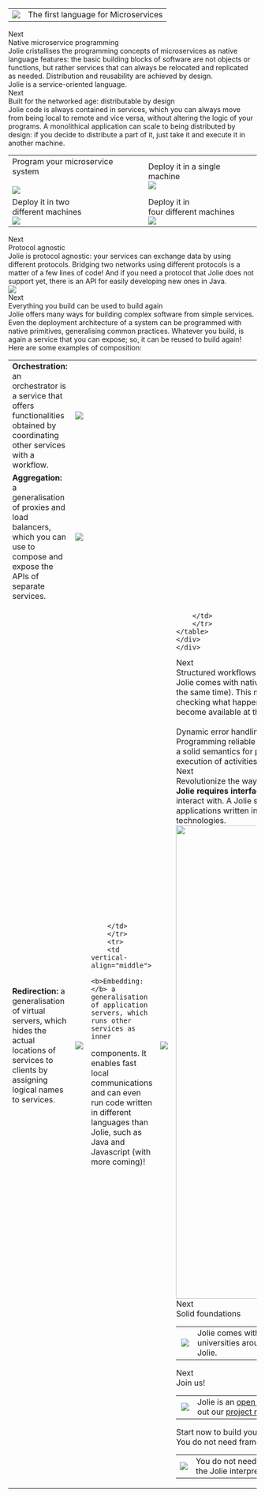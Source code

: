 <!--Themed-->

<div id="home_section_1" class="home_section_inside">
	<table align="center">
		<td><img src="imgs/microservice-logo.png"></td>
		<td><div id="site-title">The first language for Microservices</div></td>
	</table>
</div>

<div id="home_section_2" class="home_section home_section_even">
	<div class="scroll_home" onclick="scroll_home('home_section_3')">Next</div>
	<div class="home_section_inside">
	<div class="home_section_title">Native microservice programming</div>
	<div class="home_section_text">
	Jolie cristallises the programming concepts of microservices as native language features:
	the basic building blocks of software are not objects or functions, but rather
	services that can always be relocated and replicated as needed.
	Distribution and reusability are achieved by design.
	<div class='highlight'>Jolie is a service-oriented language.</div>
	</div>
	</div>
</div>

<div id="home_section_3" class="home_section home_section_odd">
	<div class="scroll_home" onclick="scroll_home('home_section_4')">Next</div>
	<div class="home_section_inside">
	<div class="home_section_title">Built for the networked age: distributable by design</div>
	<div class="home_section_text">
	Jolie code is always contained in services, which you can always move from being local to remote and vice 
versa, without altering the logic of your programs.
	A monolithical application can scale to being distributed by design:
	if you decide to distribute a part of it, just take it and execute it in another machine.<br/>
	<table>
	    <tr><td>Program your microservice system<br/><br/><img src='imgs/simplesystem.png'></td><td>Deploy it in 
a single machine<br/><img src='imgs/monolithicaldeployment.png'></td></tr>
	    <tr><td>Deploy it in two<br/>different machines<br/><img src='imgs/doubledeployment.png'></td><td>Deploy it 
in<br/>four different machines<br/><img src='imgs/fourdeployment.png'></td></tr>
	</table>
	</div>
	</div>
</div>

<div id="home_section_4" class="home_section home_section_even">
	<div class="scroll_home" onclick="scroll_home('home_section_5')">Next</div>
	<div class="home_section_inside">
	<div class="home_section_title">Protocol agnostic</div>
	<div class="home_section_text">
	Jolie is protocol agnostic: your services can exchange data by using different protocols.
	Bridging two networks using different protocols is a matter of a few lines of code!
	And if you need a protocol that Jolie does not support yet, there is an API for easily developing
	new ones in Java.
	<div class="home_section_image"><img src='imgs/protocolindependence.png'></div>
	</div>
	</div>
</div>


<div id="home_section_5" class="home_section home_section_odd">
	<div class="scroll_home" onclick="scroll_home('home_section_6')">Next</div>
	<div class="home_section_inside">
	<div class="home_section_title">Everything you build can be used to build again</div>
	<div class="home_section_text">
	Jolie offers many ways for building complex software from simple services.
	Even the deployment architecture of a system can be programmed with native
	primitives, generalising common practices.
	Whatever you build, is again a service that you can expose; so,
	it can be reused to build again!
	Here are some examples of composition:
	<table>
	    <tr>
	    <td vertical-align="middle">
	    <b>Orchestration:</b>
	    an orchestrator is a service that offers functionalities obtained by coordinating other 
	    services with a workflow.
	    </td><td>
	    <img src="imgs/orchestration.png">
	    </td>
	    </tr>
	    <tr>
	    <td vertical-align="middle">
	    <b>Aggregation:</b> a generalisation of proxies and load balancers, which you can use to compose and 
 expose the APIs of separate services.
	    </td><td>
	    <img src="imgs/aggregation.png">
	    </td>
	    </tr>
	    <tr>
	    <td vertical-align="middle">
	    <b>Redirection:</b> a generalisation of virtual servers, which hides the actual locations of services
	    to clients by assigning logical names to services.
	    </td><td>
	    <img src="imgs/redirection.png">
	    </td><td>
	    
	    </td>
	    </tr>
	    <tr>
	    <td vertical-align="middle">
	    <b>Embedding:</b> a generalisation of application servers, which runs other services as inner 
components. It enables fast local communications and can even run code written in different languages than Jolie, such
as Java and Javascript (with more coming)!
	    </td><td>
	    <img src="imgs/embedding.png"/>
	    </td><td>
	    
	    </td>
	    </tr>
	</table>
	</div>
	</div>
	
</div>

<div id="home_section_6" class="home_section home_section_even">
      <div class="scroll_home" onclick="scroll_home('home_section_7')">Next</div>
	<div class="home_section_inside">
	      <div class="home_section_title">Structured workflows</div>
	      <div class="home_section_text">
	      Jolie comes with native primitives for structuring workflows, for
      example in sequences (one after the other) or parallels (go at the
      same time).
      This makes the code follow naturally from the requirements, avoiding
      error-prone bookkeeping variables for checking what happened so far in a
      computation.
      For example, the following code says that the operations
      <code>publish</code> and <code>edit</code> become available at the
      same time (<code>|</code>), but only after (<code>;</code>) operation
      <code>login</code> is invoked:
		      <div class="home_section_code">
			      <div class="code" src="../../home/code/workflow.ol"></div>
		      </div>
	      </div>
	      <br/>
	      <div class="home_section_title">Dynamic error handling for parallel code</div>
	      <div class="home_section_text">
	      Programming reliable parallel code is challenging because faults may cause
	      side-effects in parallel activities.
	      Jolie comes with a solid semantics for parallel fault handling.
	      Programmers can update the behaviour of fault handlers at runtime, following the execution of activities 
thanks to the <code>install</code> primitive.
		<div class="home_section_code">
			<div class="code" src="../../home/code/errors.ol"></div>
		</div>
	      </div>
	</div>
	
</div>

<div id="home_section_7" class="home_section home_section_odd">
	<div class="scroll_home" onclick="scroll_home('home_section_8')">Next</div>
	<div class="home_section_inside">
	<div class="home_section_title">Revolutionize the way you develop web applications</div>
	<div class="home_section_text">
	<b>Jolie requires
	interfaces to be clearly defined</b>, thus web GUIs are completely independent from the microservice
	system they interact with. A Jolie service of a few lines of code, called Leonardo, acts as a web server 
which can interoperate with web applications written in different technologies. For example, we natively support
JSON, XML, AJAX, GWT, and other technologies.
	 <img style="width:960px;" src="imgs/interface.png"/>
	</div>
	</div>	
</div>



<div id="home_section_8" class="home_section home_section_even">
	<div class="scroll_home" onclick="scroll_home('home_section_9')">Next</div>
	<div class="home_section_inside">
	<div class="home_section_title">Solid foundations</div>
	<div class="home_section_text">
	<table>
	  <tr>
	      <td>
		    <img align="right" src="imgs/solid_foundations.png">
	      </td>
	      <td>
	      Jolie comes with formal specifications of its semantics.
	      It is used in Computer Science research and teaching at many universities
	      around the world.
		    See the <a 
						href="?top_menu=academy"
						onClick="top_menu('?top_menu=academy');return false;" 
						ref="academy" 
						title="academy" 
						src="academy/academy.html">
						Academy</a> page for more information about where you can study
		    or work with Jolie.
	      </td>
	  </tr>
	 </table>	
	</div>
	</div>
	
</div>


<div id="home_section_9" class="home_section home_section_odd">
	<div class="scroll_home" onclick="scroll_home('home_section_10')">Next</div>
	<div class="home_section_inside">
	<div class="home_section_title">Join us!</div>
	<div class="home_section_text">
	<table>
	  <tr>
	      <td>
		    <img align="right" src="imgs/news.png" />
	      </td>
	      <td>
		    Jolie is an
		    <a 
						href="?top_menu=about_jolie"
						onClick="top_menu('?top_menu=about_jolie');return false;" 
						ref="about_jolie" 
						title="about_jolie" 
						src="about_jolie/about_jolie.html">
						open source project</a>, with
			a growing community of contributors and users that you are welcome to
			<a 
						href="?top_menu=community"
						onClick="top_menu('?top_menu=community');return false;" 
						ref="community" 
						title="community" 
						src="community/community.html">
						join</a>.
		    Check out our
		    <a 
						href="?top_menu=news"
						onClick="top_menu('?top_menu=news');return false;" 
						ref="news" 
						title="news" 
						src="news/news.html">
						project news</a>,
			or have a look at our
			<a 
						href="?top_menu=blogs"
						onClick="top_menu('?top_menu=blogs');return false;" 
						ref="blogs" 
						title="blogs" 
						src="blogs/blogs.html">
						contributor blogs</a>.
	      </td>
	  </tr>
	 </table>	
	</div>
	</div>
	
</div>

<div id="home_section_10" class="home_section home_section_even">
	<div class="home_section_inside">
	<div class="home_section_title">Start now to build your distributed system!<br/>You do not need frameworks, just an 
interpreter.</div>
	<div class="home_section_text">
	<table>
	  <tr>
	      <td>
		    <img src="imgs/lego.png">
	      </td>
	      <td>
		    You do not need special frameworks for deploying services, nor an ESB for achieving integration:
		    you just need to install the Jolie interpreter, write a few lines of code, and run them with
		    a single command:
		    <div class="home_section_code">
			  <div class="code" src="run.ol"></div>
		    </div>
	      </td>
	  </tr>
	 </table>
	</div>
	</div>
</div>
